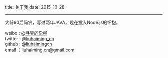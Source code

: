 title: 关于我
date: 2015-10-28

---

大龄90后码农，写过两年JAVA，现在投入Node.js的怀抱。

weibo : [@寻梦的尕柳](http://weibo.com/luobuxiadeyu)  
twitter : [@liuhaiming_cn](https://twitter.com/liuhaiming_cn)  
github : [@liuhaimingcn](https://github.com/liuhaimingcn)  
email ：<liuhaiming.cn@gmail.com>  
